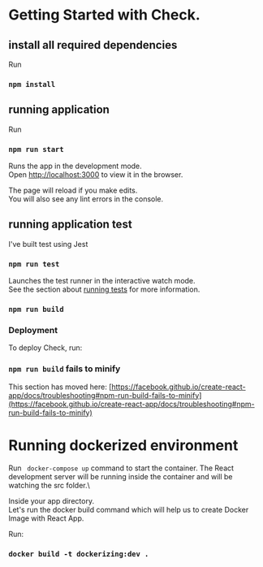 # Getting Started with Check.

## install all required dependencies
Run

### `npm install`

## running application
Run

### `npm run start`

Runs the app in the development mode.\
Open [http://localhost:3000](http://localhost:3000) to view it in the browser.

The page will reload if you make edits.\
You will also see any lint errors in the console.

## running application test
I've built test using Jest 

### `npm run test`

Launches the test runner in the interactive watch mode.\
See the section about [running tests](https://facebook.github.io/create-react-app/docs/running-tests) for more information.

### `npm run build`

### Deployment

To deploy Check, run: 

### `npm run build` fails to minify

This section has moved here: [https://facebook.github.io/create-react-app/docs/troubleshooting#npm-run-build-fails-to-minify](https://facebook.github.io/create-react-app/docs/troubleshooting#npm-run-build-fails-to-minify)

# Running dockerized environment

Run ` docker-compose up` command to start the container. The React development server will be running inside the container and will be watching the src folder.\

Inside your app directory.\
Let's run the docker build command which will help us to create Docker Image with React App.

Run:

### `docker build -t dockerizing:dev .`
<!-- 
# Bonus
app is deployed and running on vercel:

[Covicalc Live](http://covical.vercel.app/) -->

